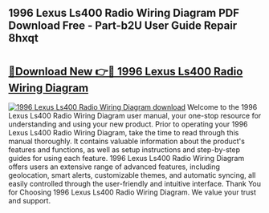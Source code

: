 ## 1996 Lexus Ls400 Radio Wiring Diagram PDF Download Free - Part-b2U User Guide Repair 8hxqt

# <h2><a href="http://dfhpen.blite.top/?on=1996+Lexus+Ls400+Radio+Wiring+Diagram">🔗Download New 👉🔴 1996 Lexus Ls400 Radio Wiring Diagram</a></h2>

[![1996 Lexus Ls400 Radio Wiring Diagram download](https://i.imgur.com/lujVjoI.png)](http://dfhpen.blite.top/?on=1996+Lexus+Ls400+Radio+Wiring+Diagram)
Welcome to the 1996 Lexus Ls400 Radio Wiring Diagram user manual, your one-stop resource for understanding and using your new product. Prior to operating your 1996 Lexus Ls400 Radio Wiring Diagram, take the time to read through this manual thoroughly. It contains valuable information about the product's features and functions, as well as setup instructions and step-by-step guides for using each feature. 1996 Lexus Ls400 Radio Wiring Diagram offers users an extensive range of advanced features, including geolocation, smart alerts, customizable themes, and automatic syncing, all easily controlled through the user-friendly and intuitive interface. Thank You for Choosing 1996 Lexus Ls400 Radio Wiring Diagram. We value your trust and support.
